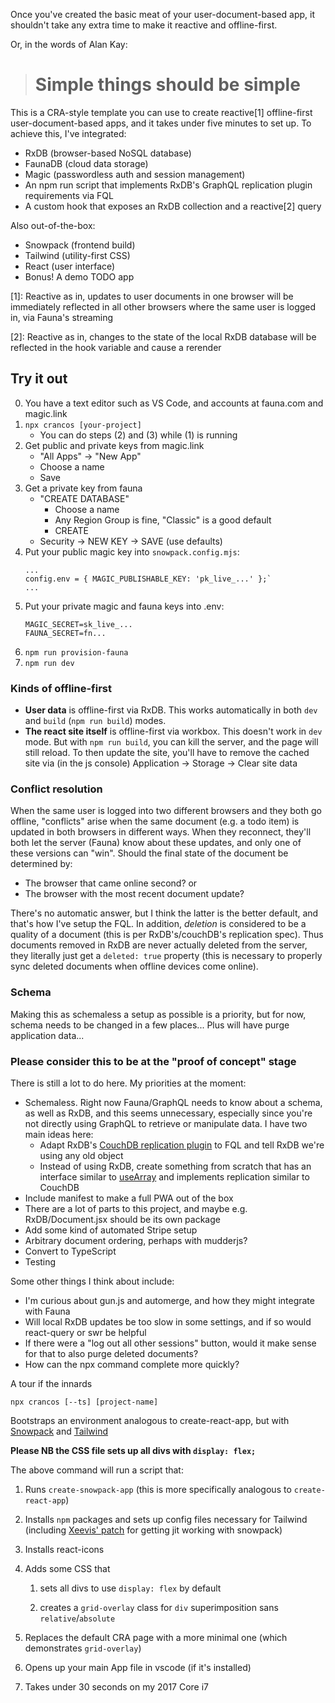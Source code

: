 Once you've created the basic meat of your user-document-based app, it shouldn't take any extra time to make it reactive and offline-first.

Or, in the words of Alan Kay:
> # Simple things should be simple

This is a CRA-style template you can use to create reactive[1] offline-first user-document-based apps, and it takes under five minutes to set up.  To achieve this, I've integrated:
- RxDB (browser-based NoSQL database)
- FaunaDB (cloud data storage)
- Magic (passwordless auth and session management)
- An npm run script that implements RxDB's GraphQL replication plugin requirements via FQL
- A custom hook that exposes an RxDB collection and a reactive[2] query

Also out-of-the-box:
- Snowpack (frontend build)
- Tailwind (utility-first CSS)
- React (user interface)
- Bonus!  A demo TODO app

[1]: Reactive as in, updates to user documents in one browser will be immediately reflected in all other browsers where the same user is logged in, via Fauna's streaming

[2]: Reactive as in, changes to the state of the local RxDB database will be reflected in the hook variable and cause a rerender

## Try it out

0. You have a text editor such as VS Code, and accounts at fauna.com and magic.link
1. `npx crancos [your-project]`
   - You can do steps (2) and (3) while (1) is running
2. Get public and private keys from magic.link
      - "All Apps" -> "New App"
      - Choose a name
      - Save
3. Get a private key from fauna
   - "CREATE DATABASE"
      - Choose a name
      - Any Region Group is fine, "Classic" is a good default
      - CREATE
   - Security -> NEW KEY -> SAVE (use defaults)
4. Put your public magic key into `snowpack.config.mjs`:
   ```
   ...
   config.env = { MAGIC_PUBLISHABLE_KEY: 'pk_live_...' };`
   ...
   ```
5. Put your private magic and fauna keys into .env:
   ```
   MAGIC_SECRET=sk_live_...
   FAUNA_SECRET=fn...
   ```
5. `npm run provision-fauna`
6. `npm run dev`


### Kinds of offline-first

- **User data** is offline-first via RxDB.  This works automatically in both `dev` and `build` (`npm run build`) modes.
- **The react site itself** is offline-first via workbox.  This doesn't work in `dev` mode.  But with `npm run build`, you can kill the server, and the page will still reload.  To then update the site, you'll have to remove the cached site via (in the js console) Application -> Storage -> Clear site data

### Conflict resolution

When the same user is logged into two different browsers and they both go offline, "conflicts" arise when the same document (e.g. a todo item) is updated in both browsers in different ways.  When they reconnect, they'll both let the server (Fauna) know about these updates, and only one of these versions can "win". Should the final state of the document be determined by:
- The browser that came online second?  or
- The browser with the most recent document update?

There's no automatic answer, but I think the latter is the better default, and that's how I've setup the FQL.
In addition, _deletion_ is considered to be a quality of a document (this is per RxDB's/couchDB's replication spec).  Thus documents removed in RxDB are never actually deleted from the server, they literally just get a `deleted: true` property (this is necessary to properly sync deleted documents when offline devices come online).

### Schema

Making this as schemaless a setup as possible is a priority, but for now, schema needs to be changed in a few places...
Plus will have purge application data...

### Please consider this to be at the "proof of concept" stage

There is still a lot to do here.  My priorities at the moment:
- Schemaless.  Right now Fauna/GraphQL needs to know about a schema, as well as RxDB, and this seems unnecessary, especially since you're not directly using GraphQL to retrieve or manipulate data.  I have two main ideas here:
   - Adapt RxDB's [CouchDB replication plugin](https://github.com/pubkey/rxdb/blob/master/src/plugins/replication-couchdb.ts) to FQL and tell RxDB we're using any old object
   - Instead of using RxDB, create something from scratch that has an interface similar to [useArray](https://github.com/kitze/react-hanger/blob/master/README-ARRAY.md#usearray) and implements replication similar to CouchDB
- Include manifest to make a full PWA out of the box
- There are a lot of parts to this project, and maybe e.g. RxDB/Document.jsx should be its own package
- Add some kind of automated Stripe setup
- Arbitrary document ordering, perhaps with mudderjs?
- Convert to TypeScript
- Testing

Some other things I think about include:
- I'm curious about gun.js and automerge, and how they might integrate with Fauna
- Will local RxDB updates be too slow in some settings, and if so would react-query or swr be helpful
- If there were a "log out all other sessions" button, would it make sense for that to also purge deleted documents?
- How can the npx command complete more quickly?



A tour if the innards


`npx crancos [--ts] [project-name]`

Bootstraps an environment analogous to create-react-app, but with [Snowpack](https://www.snowpack.dev/) and [Tailwind](https://tailwindcss.com)

**Please NB the CSS file sets up all divs with `display: flex;`**

The above command will run a script that:

1. Runs `create-snowpack-app` (this is more specifically analogous to `create-react-app`)
   
2. Installs `npm` packages and sets up config files necessary for Tailwind (including [Xeevis' patch](https://github.com/jadex/snowpack-plugin-tailwindcss-jit) for getting jit working with snowpack)

3. Installs react-icons

4. Adds some CSS that
   1. sets all divs to use `display: flex` by default

   2. creates a `grid-overlay` class for `div` superimposition  sans `relative`/`absolute`

5. Replaces the default CRA page with a more minimal one (which demonstrates `grid-overlay`)

6. Opens up your main App file in vscode (if it's installed)

7. Takes under 30 seconds on my 2017 Core i7


[^1]: My reference.
